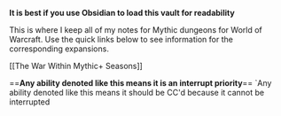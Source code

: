 **It is best if you use Obsidian to load this vault for readability**

This is where I keep all of my notes for Mythic dungeons for World of Warcraft. Use the quick links below to see information for the corresponding expansions.

[[The War Within Mythic+ Seasons]]

==**Any ability denoted like this means it is an interrupt priority**==
`Any ability denoted like this means it should be CC'd because it cannot be interrupted
